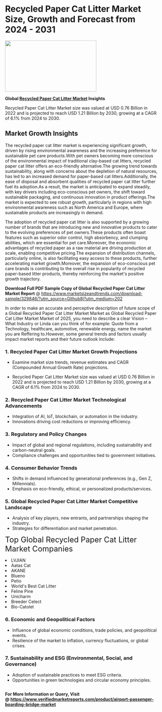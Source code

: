 <H1>Recycled Paper Cat Litter Market Size, Growth and Forecast from 2024 - 2031</H1><img class="aligncenter size-medium wp-image-584254" src="https://thirdeyenews.in/wp-content/uploads/2024/09/Global-Market-Research-300x168.jpeg" alt="" width="300" height="168" /><p><strong>Global&nbsp;<a href="https://www.marketsizeandtrends.com/download-sample/329846/?utm_source=Github8j?utm_medium=202">Recycled Paper Cat Litter Market</a> Insights</strong></p><p>Recycled Paper Cat Litter Market size was valued at USD 0.76 Billion in 2022 and is projected to reach USD 1.21 Billion by 2030, growing at a CAGR of 6.1% from 2024 to 2030.</p><p><h2>Market Growth Insights</h2> <p>The recycled paper cat litter market is experiencing significant growth, driven by rising environmental awareness and the increasing preference for sustainable pet care products.With pet owners becoming more conscious of the environmental impact of traditional clay-based cat litters, recycled paper cat litter offers an eco-friendly alternative.The growing trend towards sustainability, along with concerns about the depletion of natural resources, has led to an increased demand for paper-based cat litters.Additionally, the ease of disposal and absorbent qualities of recycled paper cat litter further fuel its adoption.As a result, the market is anticipated to expand steadily, with key drivers including eco-conscious pet owners, the shift toward sustainable packaging, and continuous innovation in product offerings.The market is expected to see robust growth, particularly in regions with high environmental awareness such as North America and Europe, where sustainable products are increasingly in demand.</p> <p>The adoption of recycled paper cat litter is also supported by a growing number of brands that are introducing new and innovative products to cater to the evolving preferences of pet owners.These products often boast features such as superior odor control, high absorbency, and clumping abilities, which are essential for pet care.Moreover, the economic advantages of recycled paper as a raw material are driving production at scale, enabling competitive pricing.The expansion of distribution channels, particularly online, is also facilitating easy access to these products, further accelerating market growth.Moreover, the expansion of eco-conscious pet care brands is contributing to the overall rise in popularity of recycled paper-based litter products, thereby reinforcing the market's positive growth trajectory.<p><span class=""><strong>Download Full PDF Sample Copy of Global Recycled Paper Cat Litter Market Report</strong> @ <a href="https://www.marketsizeandtrends.com/download-sample/329846/?utm_source=Github8j?utm_medium=202" target="_blank">https://www.marketsizeandtrends.com/download-sample/329846/?utm_source=Github8j?utm_medium=202</a></span></p><p>In order to make an accurate and perceptive description of future scope of a Global&nbsp;Recycled Paper Cat Litter Market Market as Global&nbsp;Recycled Paper Cat Litter Market Market of 2025, you need to describe a clear Vision &ndash; What Industry or Linda can you think of for example: Quote from a Technology, healthcare, automotive, renewable energy, name the market you are Reffering to.However, some general trends and factors usually impact market reports and their future outlook include:</p><h3>1.&nbsp;<strong>Recycled Paper Cat Litter Market Growth Projections</strong></h3><ul><li>Examine market size trends, revenue estimates and CAGR (Compounded Annual Growth Rate) projections.</li><li><p>Recycled Paper Cat Litter Market size was valued at USD 0.76 Billion in 2022 and is projected to reach USD 1.21 Billion by 2030, growing at a CAGR of 6.1% from 2024 to 2030.</p></li></ul><h3>2.&nbsp;<strong>Recycled Paper Cat Litter Market Technological Advancements</strong></h3><ul><li>Integration of AI, IoT, blockchain, or automation in the industry.</li><li>Innovations driving cost reductions or improving efficiency.</li></ul><h3>3.&nbsp;<strong>Regulatory and Policy Changes</strong></h3><ul><li>Impact of global and regional regulations, including sustainability and carbon-neutral goals.</li><li>Compliance challenges and opportunities tied to government initiatives.</li></ul><h3>4.&nbsp;<strong>Consumer Behavior Trends</strong></h3><ul><li>Shifts in demand influenced by generational preferences (e.g., Gen Z, Millennials).</li><li>Emphasis on eco-friendly, ethical, or personalized products/services.</li></ul><h3>5.&nbsp;<strong>Global Recycled Paper Cat Litter Market Competitive Landscape</strong></h3><ul><li>Analysis of key players, new entrants, and partnerships shaping the industry.</li><li>Strategies for differentiation and market penetration.</li></ul><p data-pm-slice="1 1 []"><span style="color: inherit; font-family: inherit; font-size: 25px;">Top Global Recycled Paper Cat Litter Market Companies</span></p><div class="" data-test-id=""><p><li>LVJIAN</li><li> Aatas Cat</li><li> AKANE</li><li> Blueno</li><li> Petio</li><li> World's Best Cat Litter</li><li> Feline Pine</li><li> Unicharm</li><li> Breeder Celect</li><li> Bio-Catolet</li></p></div><h3>6.&nbsp;<strong>Economic and Geopolitical Factors</strong></h3><ul><li>Influence of global economic conditions, trade policies, and geopolitical events.</li><li>Resilience of the market to inflation, currency fluctuations, or global crises.</li></ul><h3>7.&nbsp;<strong>Sustainability and ESG (Environmental, Social, and Governance)</strong></h3><ul><li>Adoption of sustainable practices to meet ESG criteria.</li><li>Opportunities in green technologies and circular economy principles.</li></ul><h2><strong style="font-size: 14px;">For More Information or Query, Visit @&nbsp;</strong><a style="background-color: #ffffff; font-size: 14px;" href="https://www.marketsizeandtrends.com/report/recycled-paper-cat-litter-market/" target="_blank">https://www.verifiedmarketreports.com/product/airport-passenger-boarding-bridge-market</a></h2>